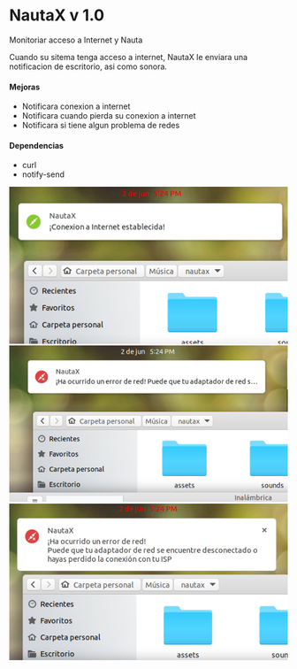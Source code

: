 # NautaX v 1.0

Monitoriar acceso a Internet y Nauta

Cuando su sitema tenga acceso a internet, NautaX le enviara una notificacion de escritorio, asi como sonora.

#### Mejoras
* Notificara conexion a internet
* Notificara cuando pierda su conexion a internet
* Notificara si tiene algun problema de redes

#### Dependencias
* curl
* notify-send


![](screenshot/screenshot-online.png)
![](screenshot/screenshot-error.png)
![](screenshot/screenshot-error-extended.png)
